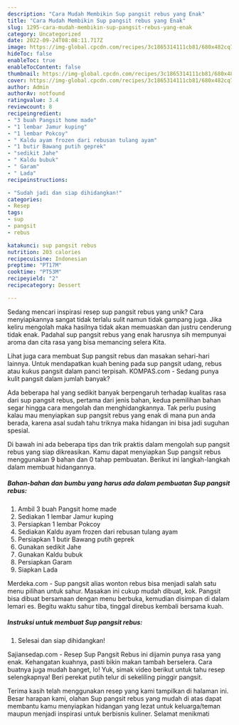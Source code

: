 ```yaml
---
description: "Cara Mudah Membikin Sup pangsit rebus yang Enak"
title: "Cara Mudah Membikin Sup pangsit rebus yang Enak"
slug: 1295-cara-mudah-membikin-sup-pangsit-rebus-yang-enak
category: Uncategorized
date: 2022-09-24T08:08:11.717Z
image: https://img-global.cpcdn.com/recipes/3c1865314111cb81/680x482cq70/sup-pangsit-rebus-foto-resep-utama.jpg
hideToc: false
enableToc: true
enableTocContent: false
thumbnail: https://img-global.cpcdn.com/recipes/3c1865314111cb81/680x482cq70/sup-pangsit-rebus-foto-resep-utama.jpg
cover: https://img-global.cpcdn.com/recipes/3c1865314111cb81/680x482cq70/sup-pangsit-rebus-foto-resep-utama.jpg
author: Admin
authorAv: notfound
ratingvalue: 3.4
reviewcount: 8
recipeingredient:
- "3 buah Pangsit home made"
- "1 lembar Jamur kuping"
- "1 lembar Pokcoy"
- " Kaldu ayam frozen dari rebusan tulang ayam"
- "1 butir Bawang putih geprek"
- "sedikit Jahe"
- " Kaldu bubuk"
- " Garam"
- " Lada"
recipeinstructions:

- "Sudah jadi dan siap dihidangkan!"
categories:
- Resep
tags:
- sup
- pangsit
- rebus

katakunci: sup pangsit rebus 
nutrition: 203 calories
recipecuisine: Indonesian
preptime: "PT17M"
cooktime: "PT53M"
recipeyield: "2"
recipecategory: Dessert

---
```





Sedang mencari inspirasi resep sup pangsit rebus yang unik? Cara menyiapkannya sangat tidak terlalu sulit namun tidak gampang juga. Jika keliru mengolah maka hasilnya tidak akan memuaskan dan justru cenderung tidak enak. Padahal sup pangsit rebus yang enak harusnya sih mempunyai aroma dan cita rasa yang bisa memancing selera Kita.





Lihat juga cara membuat Sup pangsit rebus dan masakan sehari-hari lainnya. Untuk mendapatkan kuah bening pada sup pangsit udang, rebus atau kukus pangsit dalam panci terpisah. KOMPAS.com - Sedang punya kulit pangsit dalam jumlah banyak?

Ada beberapa hal yang sedikit banyak berpengaruh terhadap kualitas rasa dari sup pangsit rebus, pertama dari jenis bahan, kedua pemilihan bahan segar hingga cara mengolah dan menghidangkannya. Tak perlu pusing kalau mau menyiapkan sup pangsit rebus yang enak di mana pun anda berada, karena asal sudah tahu triknya maka hidangan ini bisa jadi suguhan spesial.






Di bawah ini ada beberapa tips dan trik praktis dalam mengolah sup pangsit rebus yang siap dikreasikan. Kamu dapat menyiapkan Sup pangsit rebus menggunakan 9 bahan dan 0 tahap pembuatan. Berikut ini langkah-langkah dalam membuat hidangannya.

<!--inarticleads1-->

##### Bahan-bahan dan bumbu yang harus ada dalam pembuatan Sup pangsit rebus:

1. Ambil 3 buah Pangsit home made
1. Sediakan 1 lembar Jamur kuping
1. Persiapkan 1 lembar Pokcoy
1. Sediakan  Kaldu ayam frozen dari rebusan tulang ayam
1. Persiapkan 1 butir Bawang putih geprek
1. Gunakan sedikit Jahe
1. Gunakan  Kaldu bubuk
1. Persiapkan  Garam
1. Siapkan  Lada


Merdeka.com - Sup pangsit alias wonton rebus bisa menjadi salah satu menu pilihan untuk sahur. Masakan ini cukup mudah dibuat, kok. Pangsit bisa dibuat bersamaan dengan menu berbuka, kemudian disimpan di dalam lemari es. Begitu waktu sahur tiba, tinggal direbus kembali bersama kuah. 

<!--inarticleads2-->

##### Instruksi untuk membuat Sup pangsit rebus:


1. Selesai dan siap dihidangkan!

Sajiansedap.com - Resep Sup Pangsit Rebus ini dijamin punya rasa yang enak. Kehangatan kuahnya, pasti bikin makan tambah berselera. Cara buatnya juga mudah banget, lo! Yuk, simak video berikut untuk tahu resep selengkapnya! Beri perekat putih telur di sekeliling pinggir pangsit. 

Terima kasih telah menggunakan resep yang kami tampilkan di halaman ini. Besar harapan kami, olahan Sup pangsit rebus yang mudah di atas dapat membantu kamu menyiapkan hidangan yang lezat untuk keluarga/teman maupun menjadi inspirasi untuk berbisnis kuliner. Selamat menikmati
